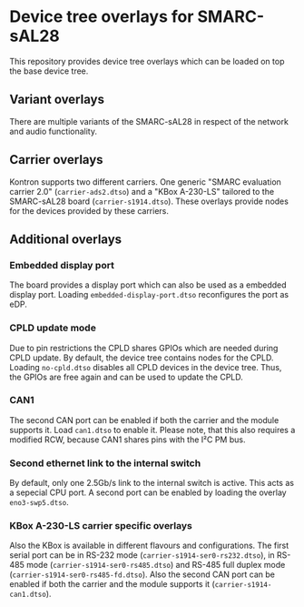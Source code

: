 # Device tree overlays for SMARC-sAL28

This repository provides device tree overlays which can be loaded on top
the base device tree.

## Variant overlays

There are multiple variants of the SMARC-sAL28 in respect of the network
and audio functionality.

## Carrier overlays

Kontron supports two different carriers. One generic "SMARC evaluation
carrier 2.0" (`carrier-ads2.dtso`) and a "KBox A-230-LS" tailored to the
SMARC-sAL28 board (`carrier-s1914.dtso`). These overlays provide nodes for
the devices provided by these carriers.

## Additional overlays

### Embedded display port

The board provides a display port which can also be used as a embedded
display port. Loading `embedded-display-port.dtso` reconfigures the port as
eDP.

### CPLD update mode

Due to pin restrictions the CPLD shares GPIOs which are needed during CPLD
update. By default, the device tree contains nodes for the CPLD. Loading
`no-cpld.dtso` disables all CPLD devices in the device tree. Thus, the
GPIOs are free again and can be used to update the CPLD.

### CAN1

The second CAN port can be enabled if both the carrier and the module
supports it. Load `can1.dtso` to enable it. Please note, that this also
requires a modified RCW, because CAN1 shares pins with the I²C PM bus.

### Second ethernet link to the internal switch

By default, only one 2.5Gb/s link to the internal switch is active. This
acts as a sepecial CPU port. A second port can be enabled by loading the
overlay `eno3-swp5.dtso`.

### KBox A-230-LS carrier specific overlays

Also the KBox is available in different flavours and configurations.  The
first serial port can be in RS-232 mode (`carrier-s1914-ser0-rs232.dtso`),
in RS-485 mode (`carrier-s1914-ser0-rs485.dtso`) and RS-485 full duplex
mode (`carrier-s1914-ser0-rs485-fd.dtso`). Also the second CAN port can be
enabled if both the carrier and the module supports it
(`carrier-s1914-can1.dtso`).
